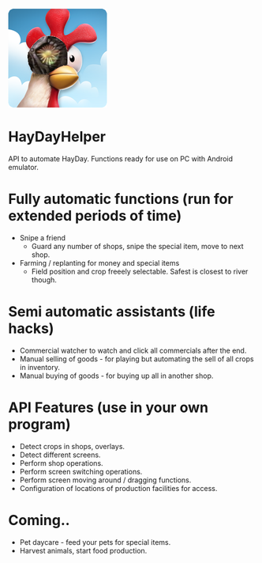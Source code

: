 ![Quack](https://github.com/spaderkung/HayDayHelper/blob/main/HayDayHelper_Icon.png) 
# HayDayHelper
API to automate HayDay. Functions ready for use on PC with Android emulator.

# Fully automatic functions (run for extended periods of time)
* Snipe a friend
   * Guard any number of shops, snipe the special item, move to next shop.
* Farming / replanting for money and special items
   * Field position and crop freeely selectable. Safest is closest to river though.

# Semi automatic assistants (life hacks)
* Commercial watcher to watch and click all commercials after the end.
* Manual selling of goods - for playing but automating the sell of all crops in inventory.
* Manual buying of goods - for buying up all in another shop.

# API Features (use in your own program)
* Detect crops in shops, overlays.
* Detect different screens.
* Perform shop operations.
* Perform screen switching operations.
* Perform screen moving around / dragging functions.
* Configuration of locations of production facilities for access. 

# Coming..
* Pet daycare - feed your pets for special items.
* Harvest animals, start food production.
